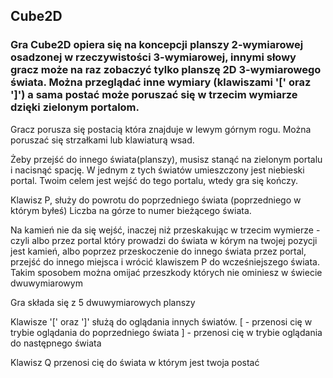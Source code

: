 ## Cube2D

### Gra Cube2D opiera się na koncepcji planszy 2-wymiarowej osadzonej w rzeczywistości 3-wymiarowej, innymi słowy gracz może na raz zobaczyć tylko planszę 2D 3-wymiarowego świata. Można przeglądać inne wymiary (klawiszami '[' oraz ']') a sama postać może poruszać się w trzecim wymiarze dzięki zielonym portalom.

Gracz porusza się postacią która znajduje w lewym górnym rogu.
Można poruszać się strzałkami lub klawiaturą wsad.

Żeby przejść do innego świata(planszy), musisz stanąć na zielonym portalu i nacisnąć spację.
W jednym z tych światów umieszczony jest niebieski portal.
Twoim celem jest wejść do tego portalu, wtedy gra się kończy.

Klawisz P, służy do powrotu do poprzedniego świata (poprzedniego w którym byłeś)
Liczba na górze to numer bieżącego świata.

Na kamień nie da się wejść, inaczej niż przeskakując w
trzecim wymierze - czyli albo przez portal który prowadzi do
świata w kórym na twojej pozycji jest kamień, albo poprzez przeskoczenie do innego świata przez portal, przejść do innego miejsca
i wrócić klawiszem P do wcześniejszego świata. Takim sposobem
można omijać przeszkody których nie ominiesz w świecie dwuwymiarowym

Gra składa się z 5 dwuwymiarowych planszy

Klawisze '[' oraz ']' służą do oglądania innych światów.
[ - przenosi cię w trybie oglądania do poprzedniego świata
] - przenosi cię w trybie oglądania do następnego świata

Klawisz Q przenosi cię do świata w którym jest twoja postać
